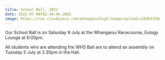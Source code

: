 ```yaml
---
title: School Ball, 2022
date: 2022-07-09T02:49:46.280Z
image: https://res.cloudinary.com/whanganuihigh/image/upload/v1656315609/Events/school_ball_2022.jpg
---
```

Our School Ball is on Saturday 9 July at the Whanganui Racecourse, Eulogy Lounge at 6:00pm.

All students who are attending the WHS Ball are to attend an assembly on Tuesday 5 July at 2.30pm in the Hall.